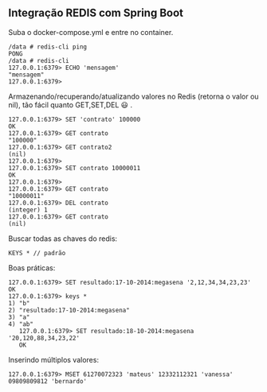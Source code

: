 

## Integração REDIS com Spring Boot

Suba o docker-compose.yml e entre no container.

```
/data # redis-cli ping
PONG
/data # redis-cli
127.0.0.1:6379> ECHO 'mensagem'
"mensagem"
127.0.0.1:6379> 
```

Armazenando/recuperando/atualizando valores no Redis (retorna o valor ou nil), tão fácil quanto GET,SET,DEL
:smiley: 
.
```
127.0.0.1:6379> SET 'contrato' 100000
OK
127.0.0.1:6379> GET contrato
"100000"
127.0.0.1:6379> GET contrato2
(nil)
127.0.0.1:6379> 
127.0.0.1:6379> SET contrato 10000011
OK
127.0.0.1:6379> 
127.0.0.1:6379> GET contrato
"10000011"
127.0.0.1:6379> DEL contrato
(integer) 1
127.0.0.1:6379> GET contrato
(nil)

```
Buscar todas as chaves do redis:
```
KEYS * // padrão
```
Boas práticas:
```
127.0.0.1:6379> SET resultado:17-10-2014:megasena '2,12,34,34,23,23'
OK
127.0.0.1:6379> keys *
1) "b"
2) "resultado:17-10-2014:megasena"
3) "a"
4) "ab"
   127.0.0.1:6379> SET resultado:18-10-2014:megasena '20,120,88,34,23,22'
   OK
```

Inserindo múltiplos valores:

```
127.0.0.1:6379> MSET 61270072323 'mateus' 12332112321 'vanessa' 09809809812 'bernardo'
```


